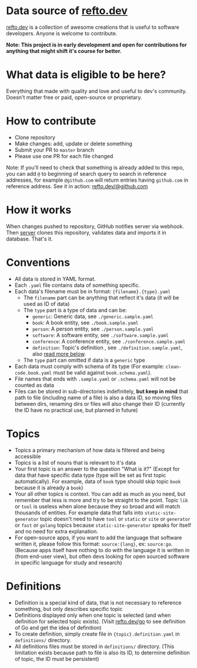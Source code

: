 # Data source of [refto.dev](https://refto.dev)
[refto.dev](https://refto.dev) is a collection of awesome creations that is useful to software developers. Anyone is welcome to contribute.

**Note: This project is in early development and open for contributions for anything that might shift it's course for better.**

# What data is eligible to be here?
Everything that made with quality and love and useful to dev's community. Doesn't matter free or paid, open-source or proprietary. 

# How to contribute
* Clone repository
* Make changes: add, update or delete something
* Submit your PR to `master` branch
* Please use one PR for each file changed

Note: If you'll need to check that something is already added to this repo, you can add `@` to beginning of search query to search in reference addresses, for example `@github.com` will return entries having `github.com` in reference address. See it in action: [refto.dev/@github.com](https://refto.dev/@github.com)

# How it works
When changes pushed to repository, GitHub notifies server via webhook. Then [server](https://github.com/refto/server) clones this repository, validates data and imports it in database. That's it.

# Conventions
* All data is stored in YAML format.
* Each `.yaml` file contains data of something specific. 
* Each data's filename must be in format: `{filename}.{type}.yaml`
    * The `filename` part can be anything that reflect it's data (it will be used as ID of data)
    * The `type` part is a type of data and can be:
        * `generic`: Generic data, see `./generic.sample.yaml`
        * `book`: A book entity, see `./book.sample.yaml`
        * `person`: A person entity, see `./person.sample.yaml`
        * `software`: A software entity, see `./software.sample.yaml`
        * `conference`: A conference entity, see `./conference.sample.yaml`
        * `definition`: Topic's definition , see `./definition.sample.yaml`, also [read more below](#definitions).
    * The `type` part can omitted if data is a `generic` type 
* Each data must comply with schema of its type (For example: `clean-code.book.yaml` must be valid against `book.schema.yaml`).
* File names that ends with `.sample.yaml` or `.schema.yaml` will not be counted as data
* Files can be stored in sub-directories indefinitely, **but keep in mind** that path to file (including name of a file) is also a data ID, so moving files between dirs, renaming dirs or files will also change their ID (currently the ID have no practical use, but planned in future)

# Topics
* Topics a primary mechanism of how data is filtered and being accessible
* Topics is a list of nouns that is relevant to it's data
* Your first topic is an answer to the question "What is it?" (Except for data that have specific data type (type will be set as first topic automatically). For example, data of `book` type should skip topic `book` because it is already a `book`)
* Your all other topics is context. You can add as much as you need, but remember that less is more and try to be straight to the point. Topic `lib` or `tool` is useless when alone because they so broad and will match thousands of entities. For example data that falls into `static-site-generator` topic doesn't need to have `tool` or `static` or `site` or `generator` or `fast` or `golang` topics because `static-site-generator` speaks for itself and no need for extra explanation. 
* For open-source apps, if you want to add the language that software written it, please follow this format: `source:{lang}`, ex: `source:go`. (Because apps itself have nothing to do with the language it is written in (from end-user view), but often devs looking for open sourced software in specific language for study and research)

# Definitions
* Definition is a special kind of data, that is not necessary to reference something, but only describes specific topic
* Definitions displayed only when one topic is selected (and when definition for selected topic exists). (Visit [refto.dev/go](https://refto.dev/go) to see definition of Go and get the idea of definition)
* To create definition, simply create file in `{topic}.definition.yaml` in `definitions/` directory. 
* All definitions files must be stored in `definitions/` directory. (This limitation exists because path to file is also its ID, to determine definition of topic, the ID must be persistent)


    